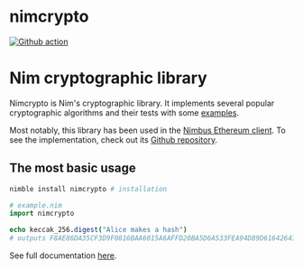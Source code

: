 # nimcrypto
[![Github action](https://github.com/cheatfate/nimcrypto/workflows/nimcrypto/badge.svg)](https://github.com/cheatfate/nimcrypto/actions/workflows/ci.yml)

# Nim cryptographic library

Nimcrypto is Nim's cryptographic library. It implements several popular cryptographic algorithms and their tests with some [examples](https://github.com/cheatfate/nimcrypto/tree/master/examples).
  
Most notably, this library has been used in the [Nimbus Ethereum client](https://our.status.im/nimbus-for-newbies/). To see the implementation, check out its [Github repository](https://github.com/status-im/nimbus).


## The most basic usage

```bash
nimble install nimcrypto # installation
```

```nim
# example.nim
import nimcrypto

echo keccak_256.digest("Alice makes a hash") 
# outputs F8AE86DA35CF3D9F0816BAA6015A6AFFD20BA5D6A533FEA94D89D6164264326F
```

See full documentation [here](https://cheatfate.github.io/nimcrypto).